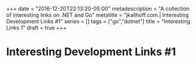 +++
date = "2016-12-20T22:13:20-05:00"
metadescription = "A collection of interesting links on .NET and Go"
metatitle = "jkallhoff.com | Interesting Development Links #1"
series = []
tags = ["go","dotnet"]
title = "Interesting Links 1"
draft = true
+++

# Interesting Development Links \#1

